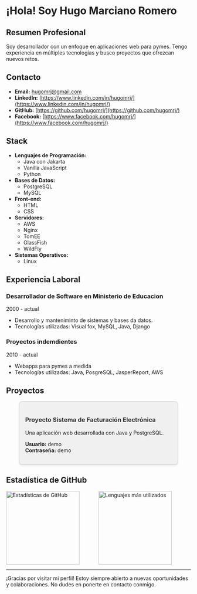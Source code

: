 # ¡Hola! Soy Hugo Marciano Romero

## Resumen Profesional
Soy desarrollador con un enfoque en aplicaciones web para pymes. Tengo experiencia en múltiples tecnologías y busco proyectos que ofrezcan nuevos retos.

## Contacto
- **Email:** hugomrj@gmail.com
- **LinkedIn:** [https://www.linkedin.com/in/hugomrj/](https://www.linkedin.com/in/hugomrj/)
- **GitHub:** [https://github.com/hugomrj/](https://github.com/hugomrj/)
- **Facebook:** [https://www.facebook.com/hugomrj/](https://www.facebook.com/hugomrj/)

## Stack
- **Lenguajes de Programación:**
  - Java con Jakarta
  - Vanilla JavaScript
  - Python 
- **Bases de Datos:**
  - PostgreSQL
  - MySQL
- **Front-end:**
  - HTML
  - CSS
- **Servidores:**
  - AWS
  - Nginx
  - TomEE
  - GlassFish
  - WildFly
- **Sistemas Operativos:**
  - Linux

## Experiencia Laboral
### Desarrollador de Software en Ministerio de Educacion
2000 - actual
- Desarrollo y manteniminto de sistemas y bases da datos.
- Tecnologías utilizadas: Visual fox, MySQL, Java, Django

###  Proyectos indemdientes
2010 - actual
- Webapps para pymes a medida
- Tecnologías utilizadas: Java, PosgreSQL, JasperReport, AWS

## Proyectos

<div style="display: flex; justify-content: center;">
    <div style="width: 400px; background-color: #f0f0f0; border: 1px solid #cccccc; border-radius: 8px; padding: 16px; box-shadow: 0 2px 4px rgba(0, 0, 0, 0.1);">
        <h3><a href="http://34.216.58.69:8070/proyectoneto" style="text-decoration: none; color: #333333;">Proyecto Sistema de Facturación Electrónica</a></h3>
        <p>Una aplicación web desarrollada con Java y PostgreSQL.</p>
        <ul style="list-style-type: none; padding-left: 0;">
            <li><strong>Usuario:</strong> demo</li>
            <li><strong>Contraseña:</strong> demo</li>
        </ul>
    </div>
</div>

## Estadística de GitHub

<div style="display: flex; flex-direction: row;">
    <img src="https://github-readme-stats.vercel.app/api?username=hugomrj&show_icons=true&theme=radical" alt="Estadísticas de GitHub" style="flex: 1; height: 200px;">
    <img src="https://github-readme-stats.vercel.app/api/top-langs/?username=hugomrj&layout=compact&theme=radical" alt="Lenguajes más utilizados" style="flex: 1; height: 200px;">
</div>

---

¡Gracias por visitar mi perfil! Estoy siempre abierto a nuevas oportunidades y colaboraciones. No dudes en ponerte en contacto conmigo.
